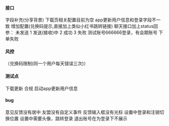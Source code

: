 

#### 接口
字段补充(分享背景)
下载页相关配置目前为空
app更新用户信息和登录字段不一致
增加配置(兑换码提示,直接加上类似小红书跳转链接)
聊天接口加上status回参： 未发送 1 发送(接收)中 2 成功 3 失败
测试账号666666登录，有会期账号
下单失败

#### 风控

（兑换码限制(同一个用户每天错误三次)）

#### 测试点

下载更新
合规
启动app更新用户信息

#### bug
意见反馈没有居中
友盟没有自定义事件
反馈输入框没有光标
设置中登录和注销切换位置
设置中需要头像，跳转登录
退出账号在为登录下不展示